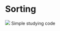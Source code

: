 # Sorting
![](https://github.com/manukartofanu/sorting/workflows/dotnet-core/badge.svg)
Simple studying code